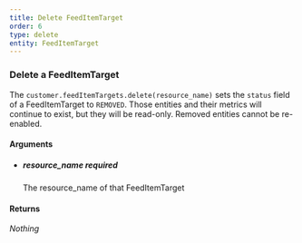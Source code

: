 ```yaml
---
title: Delete FeedItemTarget 
order: 6
type: delete
entity: FeedItemTarget 
---
```


### Delete a FeedItemTarget 

The `customer.feedItemTargets.delete(resource_name)` sets the `status` field of a FeedItemTarget to `REMOVED`. Those entities and their metrics will continue to exist, but they will be read-only. Removed entities cannot be re-enabled.


#### Arguments

- ##### resource_name *required*
    The resource_name of that FeedItemTarget


#### Returns

_Nothing_